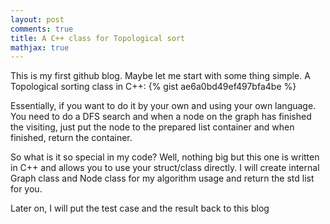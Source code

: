 ```yaml
---
layout: post
comments: true
title: A C++ class for Topological sort
mathjax: true
---
```


This is my first github blog. Maybe let me start with some thing simple.
A Topological sorting class in C++:
{% gist ae6a0bd49ef497bfa4be %}

Essentially, if you want to do it by your own and using your own language.
You need to do a DFS search and when a node on the graph has finished the visiting,
just put the node to the prepared list container and when finished, return the
container.

So what is it so special in my code? Well, nothing big but this one is written in C++
and allows you to use your struct/class directly. I will create internal Graph class and
Node class for my algorithm usage and return the std list for you.

Later on, I will put the test case and the result back to this blog
